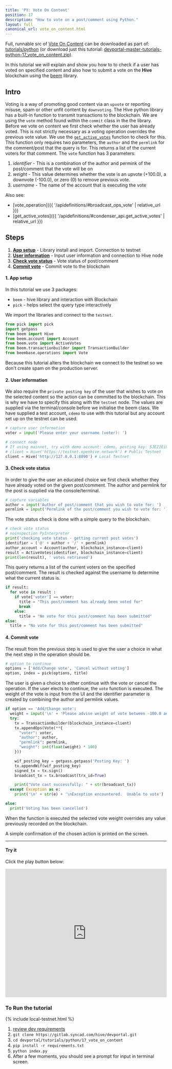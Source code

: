 ```yaml
---
title: 'PY: Vote On Content'
position: 17
description: "How to vote on a post/comment using Python."
layout: full
canonical_url: vote_on_content.html
---
```

Full, runnable src of [Vote On Content](https://gitlab.syncad.com/hive/devportal/-/tree/master/tutorials/python/17_vote_on_content) can be downloaded as part of: [tutorials/python](https://gitlab.syncad.com/hive/devportal/-/tree/master/tutorials/python) (or download just this tutorial: [devportal-master-tutorials-python-17_vote_on_content.zip](https://gitlab.syncad.com/hive/devportal/-/archive/master/devportal-master.zip?path=tutorials/python/17_vote_on_content)).

In this tutorial we will explain and show you how to to check if a user has voted on specified content and also how to submit a vote on the **Hive** blockchain using the [beem](https://github.com/holgern/beem) library.

## Intro

Voting is a way of promoting good content via an `upvote` or reporting misuse, spam or other unfit content by `downvoting`. The Hive python library has a built-in function to transmit transactions to the blockchain. We are using the `vote` method found within the `commit` class in the the library. Before we vote on content we first check whether the user has already voted. This is not strictly necessary as a voting operation overrides the previous vote value. We use the [`get_active_votes`](https://beem.readthedocs.io/en/latest/beem.vote.html#beem.vote.ActiveVotes) function to check for this. This function only requires two parameters, the `author` and the `permlink` for the comment/post that the query is for. This returns a list of the current voters for that comment. The `vote` function has 3 parameters:

1. _identifier_ - This is a combination of the author and permink of the post/comment that the vote will be on
1. _weight_ - This value determines whether the vote is an upvote (+100.0), a downvote (-100.0), or zero (0) to remove previous vote.
1. _username_ - The name of the account that is executing the vote

Also see:
* [vote_operation]({{ '/apidefinitions/#broadcast_ops_vote' | relative_url }})
* [get_active_votes]({{ '/apidefinitions/#condenser_api.get_active_votes' | relative_url }})

## Steps

1. [**App setup**](#setup) - Library install and import. Connection to testnet
1. [**User information**](#userinfo) - Input user information and connection to Hive node
1. [**Check vote status**](#votestat) - Vote status of post/comment
1. [**Commit vote**](#commit) - Commit vote to the blockchain

#### 1. App setup <a name="setup"></a>

In this tutorial we use 3 packages:

- `beem` - hive library and interaction with Blockchain
- `pick` - helps select the query type interactively

We import the libraries and connect to the `testnet`.

```python
from pick import pick
import getpass
from beem import Hive
from beem.account import Account
from beem.vote import ActiveVotes
from beem.transactionbuilder import TransactionBuilder
from beembase.operations import Vote
```

Because this tutorial alters the blockchain we connect to the testnet so we don't create spam on the production server.

#### 2. User information<a name="userinfo"></a>

We also require the `private posting key` of the user that wishes to vote on the selected content so the action can be committed to the blockchain. This is why we have to specify this along with the `testnet` node. The values are supplied via the terminal/console before we initialise the beem class. We have supplied a test account, `cdemo` to use with this tutorial but any account set up on the testnet can be used.

```python
# capture user information
voter = input('Please enter your username (voter): ')

# connect node
# If using mainnet, try with demo account: cdemo, posting key: 5JEZ1EiUjFKfsKP32b15Y7jybjvHQPhnvCYZ9BW62H1LDUnMvHz
# client = Hive('https://testnet.openhive.network') # Public Testnet
client = Hive('http://127.0.0.1:8090') # Local Testnet
```

#### 3. Check vote status<a name="votestat"></a>

In order to give the user an educated choice we first check whether they have already voted on the given post/comment. The author and permlink for the post is supplied via the console/terminal.

```python
# capture variables
author = input('Author of post/comment that you wish to vote for: ')
permlink = input('Permlink of the post/comment you wish to vote for: ')
```

The vote status check is done with a simple query to the blockchain.

```python
# check vote status
# noinspection PyInterpreter
print('checking vote status - getting current post votes')
identifier = ('@' + author + '/' + permlink)
author_account = Account(author, blockchain_instance=client)
result = ActiveVotes(identifier, blockchain_instance=client)
print(len(result), ' votes retrieved')
```

This query returns a list of the current voters on the specified post/comment. The result is checked against the username to determine what the current status is.

```python
if result:
  for vote in result :
    if vote['voter'] == voter:
      title = "This post/comment has already been voted for"
      break
    else:
      title = "No vote for this post/comment has been submitted"
else:
  title = "No vote for this post/comment has been submitted"
```

#### 4. Commit vote<a name="commit"></a>

The result from the previous step is used to give the user a choice in what the next step in the operation should be.

```python
# option to continue
options = ['Add/Change vote', 'Cancel without voting']
option, index = pick(options, title)
```

The user is given a choice to either continue with the vote or cancel the operation. If the user elects to continue, the `vote` function is executed. The weight of the vote is input from the UI and the identifier parameter is created by combining the author and permlink values.

```python
if option == 'Add/Change vote':
  weight = input('\n' + 'Please advise weight of vote between -100.0 and 100 (zero removes previous vote): ')
  try:
    tx = TransactionBuilder(blockchain_instance=client)
    tx.appendOps(Vote(**{
      "voter": voter,
      "author": author,
      "permlink": permlink,
      "weight": int(float(weight) * 100)
    }))

    wif_posting_key = getpass.getpass('Posting Key: ')
    tx.appendWif(wif_posting_key)
    signed_tx = tx.sign()
    broadcast_tx = tx.broadcast(trx_id=True)

    print("Vote cast successfully: " + str(broadcast_tx))
  except Exception as e:
    print('\n' + str(e) + '\nException encountered.  Unable to vote')

else:
  print('Voting has been cancelled')
```

When the function is executed the selected vote weight overrides any value previously recorded on the blockchain.

A simple confirmation of the chosen action is printed on the screen.

---

#### Try it

Click the play button below:

<iframe height="400px" width="100%" src="https://replit.com/@inertia186/py17voteoncontent?embed=1&output=1" scrolling="no" frameborder="no" allowtransparency="true" allowfullscreen="true" sandbox="allow-forms allow-pointer-lock allow-popups allow-same-origin allow-scripts allow-modals"></iframe>

### To Run the tutorial

{% include local-testnet.html %}

1. [review dev requirements](getting_started.html)
1. `git clone https://gitlab.syncad.com/hive/devportal.git`
1. `cd devportal/tutorials/python/17_vote_on_content`
1. `pip install -r requirements.txt`
1. `python index.py`
1. After a few moments, you should see a prompt for input in terminal screen.
